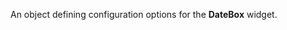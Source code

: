 
<!--shortDescription-->
An object defining configuration options for the **DateBox** widget.
<!--/shortDescription-->

<!--fullDescription-->

<!--/fullDescription-->